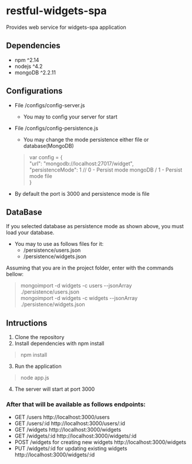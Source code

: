 # restful-widgets-spa
Provides web service for widgets-spa application

## Dependencies
* npm ^2.14   
* nodejs ^4.2   
* mongoDB ^2.2.11

## Configurations
* File /configs/config-server.js 
    * You may to config your server for start
* File /configs/config-persistence.js
    * You may change the mode persistence either file or database(MongoDB)    
    
    > var config = {    
        "url": "mongodb://localhost:27017/widget",    
        "persistenceMode": 1 // 0 - Persist mode mongoDB / 1 - Persist mode file    
      }    
      
* By default the port is 3000 and persistence mode is file 

## DataBase
If you selected database as persistence mode as shown above, you must load your database.    
* You may to use as follows files for it:
    *   /persistence/users.json
    *   /persistence/widgets.json
       
Assuming that you are in the project folder, enter with the commands bellow:
>mongoimport -d widgets -c users --jsonArray ./persistence/users.json      
 mongoimport -d widgets -c widgets --jsonArray ./persistence/widgets.json       
 

## Intructions
1. Clone the repository
2. Install dependencies with npm install
>npm install
3. Run the application
>node app.js
4. The server will start at port 3000

### After that will be available as follows endpoints:
* GET /users http://localhost:3000/users
* GET /users/:id http://localhost:3000/users/:id
* GET /widgets http://localhost:3000/widgets
* GET /widgets/:id http://localhost:3000/widgets/:id
* POST /widgets for creating new widgets http://localhost:3000/widgets
* PUT /widgets/:id for updating existing widgets http://localhost:3000/widgets/:id


